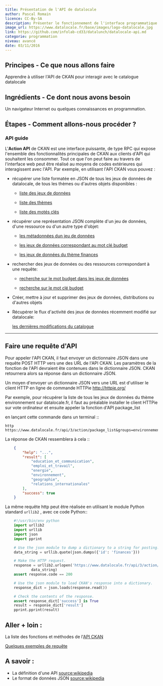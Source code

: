 ```yaml
---
title: Présentation de l'API de datalocale
author: Pascal Romain
licence: CC-By-SA
description: Présenter le fonctionnement de l'interface programmatique de datalocale.
image_url: https://www.datalocale.fr/base/images/logo-datalocale.jpg
link: https://github.com/infolab-cd33/datalunch/datalocale-api.md
categorie: programmation
niveau: avancé
date: 03/11/2016
---
```


## Principes - Ce que nous allons faire
Apprendre à utiliser l'API de CKAN pour interagir avec le catalogue datalocale
## Ingrédients - Ce dont nous avons besoin
Un navigateur Internet ou quelques connaissances en programmation.
## Étapes - Comment allons-nous procéder ?

### API guide

L'**Action API** de CKAN est une interface puissante, de type RPC qui expose l'ensemble des fonctionnalités principales de CKAN aux clients d'API qui souhaitent les consommer. Tout ce que l'on peut faire au travers de l'interface web peut être réalisé au moyens de codes extérieures qui interagissent avec l'API. Par exemple, en utilisant l'API CKAN vous pouvez :

* récupérer une liste formatée en JSON de tous les jeux de données de datalocale, de tous les thèmes ou d'autres objets disponibles :

  * [liste des jeux de données](https://www.datalocale.fr/api/3/action/package_list)

  * [liste des thèmes](https://www.datalocale.fr/api/3/action/group_list)

  * [liste des motés clés](https://www.datalocale.fr/api/3/action/tag_list)

* récupérer une représentation JSON complète d'un jeu de données, d'une ressource ou d'un autre type d'objet:

  * [les métadonnées dun jeu de données](https://www.datalocale.fr/api/3/action/package_show?id=budget-du-departement-de-la-gironde)

  * [les jeux de données correspondant au mot clé budget](https://www.datalocale.fr/api/3/action/tag_show?id=budget)

  * [les jeux de données du thème finances](https://www.datalocale.fr/api/3/action/group_show?id=finances)

* rechercher des jeux de données ou des ressources correspondant à une requête:

  * [recherche sur le mot budget dans les jeux de données](https://www.datalocale.fr/api/3/action/package_search?q=budget)

  * [recherche sur le mot clé budget](https://www.datalocale.fr/api/3/action/resource_search?query=name:budget)

* Créer, mettre à jour et supprimer des jeux de données, distributions ou d'autres objets
* Récupérer le flux d'activité des jeux de données récemment modifié sur datalocale:

  [les dernières modifications du catalogue](https://www.datalocale.fr/api/3/action/recently_changed_packages_activity_list)

---------------------
Faire une requête d'API
---------------------

Pour appeler l'API CKAN, il faut envoyer un dictionnaire JSON dans une requête POST HTTP vers une des URL de l'API CKAN. Les paramètres de la fonction de l'API devraient ête contenues dans le dictionnaire JSON. CKAN retournera alors sa réponse dans un dictionnaire JSON.

Un moyen d'envoyer un dictionnaire JSON vers une URL est d'utiliser le client HTTP en ligne de commande HTTPie <http://httpie.org/>

Par exemple, pour récupérer la liste de tous les jeux de données du thème environnement sur datalocale.fr, il faut au préalable installer le client HTTPie sur vote ordinateur et ensuite appeler la fonction d'API package_list

en lançant cette commande dans un terminal ::

    http https://www.datalocale.fr/api/3/action/package_list&groups=environnement

La réponse de CKAN ressemblera à cela ::

```Json
    {
        "help": "...",
        "result": [
            "education_et_communication",
            "emploi_et_travail",
            "energie",
            "environnement",
            "geographie",
            "relations_internationales"
        ],
        "success": true
    }
```

La même requête http peut être réalisée en utilisant le module Python standard ``urllib2`` , avec ce code Python::

```Python
    #!/usr/bin/env python
    import urllib2
    import urllib
    import json
    import pprint

    # Use the json module to dump a dictionary to a string for posting.
    data_string = urllib.quote(json.dumps({'id': 'finances'}))

    # Make the HTTP request.
    response = urllib2.urlopen('https://www.datalocale.fr/api/3/action/group_list',
            data_string)
    assert response.code == 200

    # Use the json module to load CKAN's response into a dictionary.
    response_dict = json.loads(response.read())

    # Check the contents of the response.
    assert response_dict['success'] is True
    result = response_dict['result']
    pprint.pprint(result)
```

## Aller + loin :

La liste des fonctions et méthodes de l'[API CKAN](docs.ckan.org/en/latest/api/index.html#action-api-reference)

[Quelques exemples de requête](http://docs.ckan.org/en/latest/api/index.html#api-examples)

## A savoir :

* La définition d'une API [source:wikipedia](https://fr.wikipedia.org/wiki/Interface_de_programmation)
* Le format de données JSON [source:wikipedia](https://fr.wikipedia.org/wiki/JavaScript_Object_Notation)
